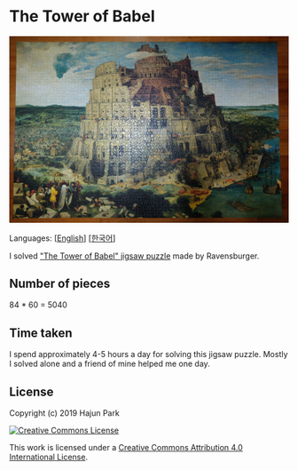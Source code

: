 # The Tower of Babel

![completed jigsaw puzzle](2019-02-19.JPG)

Languages: [[English](README.md)] [[한국어](README.ko.md)]

I solved ["The Tower of Babel" jigsaw puzzle](https://www.ravensburger.us/products/jigsaw-puzzles/adult-puzzles/the-tower-of-babel-17423/index.html) made by Ravensburger.

## Number of pieces

84 * 60 = 5040

## Time taken

I spend approximately 4-5 hours a day for solving this jigsaw puzzle. Mostly I solved alone and a friend of mine helped me one day.

## License

Copyright (c) 2019 Hajun Park

[![Creative Commons License](https://i.creativecommons.org/l/by/4.0/88x31.png)](http://creativecommons.org/licenses/by/4.0/)

This work is licensed under a [Creative Commons Attribution 4.0 International License](http://creativecommons.org/licenses/by/4.0/).
